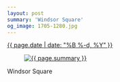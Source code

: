 ```yaml
---
layout: post
summary: 'Windsor Square'
og_image: 1705-1280.jpg
---
```


<div class="post">
 <time>
  <a href="/1705">
   {{ page.date | date: "%B %-d, %Y" }}
  </a>
 </time>
 <a href="/1705">
  <figure data-taken="11/24/2022">
   <img alt="{{ page.summary }}" sizes="(min-width: 700px) 50vw, calc(100vw - 2rem)" src="{{ site.assets_url }}/1705-640.jpg" srcset="{{ site.assets_url }}/1705-320.jpg 320w, {{ site.assets_url }}/1705-640.jpg 640w, {{ site.assets_url }}/1705-960.jpg 960w, {{ site.assets_url }}/1705-1280.jpg 1280w"/>
  </figure>
 </a>
 <span>
  Windsor Square
 </span>
</div>
